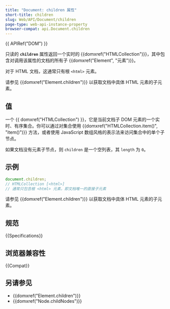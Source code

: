 ```yaml
---
title: "Document: children 属性"
short-title: children
slug: Web/API/Document/children
page-type: web-api-instance-property
browser-compat: api.Document.children
---
```


{{ APIRef("DOM") }}

只读的 **`children`** 属性返回一个实时的 {{domxref("HTMLCollection")}}，其中包含对调用该属性的文档的所有子 {{domxref("Element", "元素")}}。

对于 HTML 文档，这通常只有根 `<html>` 元素。

请参见 {{domxref("Element.children")}} 以获取文档中具体 HTML 元素的子元素。

## 值

一个 {{ domxref("HTMLCollection") }}，它是当前文档子 DOM 元素的一个实时、有序集合。你可以通过对集合使用 {{domxref("HTMLCollection.item()", "item()")}} 方法，或者使用 JavaScript 数组风格的表示法来访问集合中的单个子节点。

如果文档没有元素子节点，则 `children` 是一个空列表，其 `length` 为 `0`。

## 示例

```js
document.children;
// HTMLCollection [<html>]
// 通常只包含根 <html> 元素，即文档唯一的直接子元素
```

请参见 {{domxref("Element.children")}} 以获取文档中具体 HTML 元素的子元素。

## 规范

{{Specifications}}

## 浏览器兼容性

{{Compat}}

## 另请参见

- {{domxref("Element.children")}}
- {{domxref("Node.childNodes")}}
